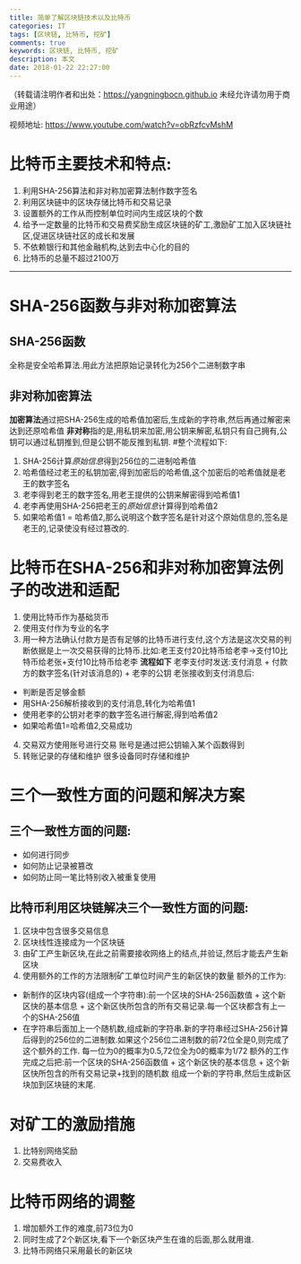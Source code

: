```yaml
---
title: 简单了解区块链技术以及比特币
categories: IT
tags: [区块链, 比特币, 挖矿]
comments: true
keywords: 区块链, 比特币, 挖矿
description: 本文
date: 2018-01-22 22:27:00
---
```

（转载请注明作者和出处：https://yangningbocn.github.io 未经允许请勿用于商业用途）

视频地址: https://www.youtube.com/watch?v=obRzfcvMshM

# 比特币主要技术和特点:
1. 利用SHA-256算法和非对称加密算法制作数字签名
2. 利用区块链中的区块存储比特币和交易记录
3. 设置额外的工作从而控制单位时间内生成区块的个数
4. 给予一定数量的比特币和交易费奖励生成区块链的矿工,激励矿工加入区块链社区,促进区块链社区的成长和发展
5. 不依赖银行和其他金融机构,达到去中心化的目的
6. 比特币的总量不超过2100万

---

# SHA-256函数与非对称加密算法
## SHA-256函数
全称是安全哈希算法.用此方法把原始记录转化为256个二进制数字串
## 非对称加密算法
**加密算法**通过把SHA-256生成的哈希值加密后,生成新的字符串,然后再通过解密来达到还原哈希值
**非对称**指的是,用私钥来加密,用公钥来解密,私钥只有自己拥有,公钥可以通过私钥推到,但是公钥不能反推到私钥.
#整个流程如下:
1. SHA-256计算*原始信息*得到256位的二进制哈希值
2. 哈希值经过老王的私钥加密,得到加密后的哈希值,这个加密后的哈希值就是老王的数字签名
3. 老李得到老王的数字签名,用老王提供的公钥来解密得到哈希值1
4. 老李再使用SHA-256把老王的*原始信息*计算得到哈希值2
5. 如果哈希值1 = 哈希值2,那么说明这个数字签名是针对这个原始信息的,签名是老王的,记录使没有经过篡改的.

# 比特币在SHA-256和非对称加密算法例子的改进和适配
1. 使用比特币作为基础货币
2. 使用支付作为专业的名字
3. 用一种方法确认付款方是否有足够的比特币进行支付,这个方法是这次交易的判断依据是上一次交易获得的比特币.比如:老王支付20比特币给老李->支付10比特币给老张+支付10比特币给老李
**流程如下**
老李支付时发送:支付消息 + 付款方的数字签名(针对该消息的) + 老李的公钥
老张接收到支付消息后: 
  + 判断是否足够金额
  + 用SHA-256解析接收到的支付消息,转化为哈希值1
  + 使用老李的公钥对老李的数字签名进行解密,得到哈希值2
  + 如果哈希值1=哈希值2,交易成功
4. 交易双方使用账号进行交易 
账号是通过把公钥输入某个函数得到
5. 转账记录的存储和维护
很多设备同时存储和维护
# 三个一致性方面的问题和解决方案
## 三个一致性方面的问题:
+ 如何进行同步
+ 如何防止记录被篡改
+ 如何防止同一笔比特别收入被重复使用
## 比特币利用区块链解决三个一致性方面的问题:
1. 区块中包含很多交易信息
2. 区块线性连接成为一个区块链
3. 由矿工产生新区块,在此之前需要接收网络上的结点,并验证,然后才能去产生新区块
4. 使用额外的工作的方法限制矿工单位时间产生的新区快的数量
额外的工作为:
  + 新制作的区块内容(组成一个字符串):前一个区块的SHA-256函数值 + 这个新区快的基本信息 + 这个新区快所包含的所有交易记录.每一个区块都含有上一个的SHA-256值
  + 在字符串后面加上一个随机数,组成新的字符串.新的字符串经过SHA-256计算后得到的256位的二进制数.如果这个256位二进制数的前72位全是0,则完成了这个额外的工作.
 每一位为0的概率为0.5,72位全为0的概率为1/72
额外的工作完成之后把:前一个区块的SHA-256函数值 + 这个新区快的基本信息 + 这个新区快所包含的所有交易记录+找到的随机数 组成一个新的字符串,然后生成新区块加到区块链的末尾.

# 对矿工的激励措施
1. 比特别网络奖励
2. 交易费收入

# 比特币网络的调整
1. 增加额外工作的难度,前73位为0
2. 同时生成了2个新区块,看下一个新区块产生在谁的后面,那么就用谁.
3. 比特币网络只采用最长的新区块
 

